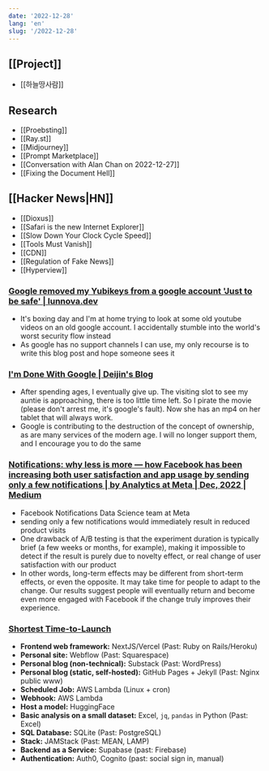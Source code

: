 ```yaml
---
date: '2022-12-28'
lang: 'en'
slug: '/2022-12-28'
---
```


## [[Project]]

- [[하늘땅사람]]

## Research

- [[Proebsting]]
- [[Ray.st]]
- [[Midjourney]]
- [[Prompt Marketplace]]
- [[Conversation with Alan Chan on 2022-12-27]]
- [[Fixing the Document Hell]]

## [[Hacker News|HN]]

- [[Dioxus]]
- [[Safari is the new Internet Explorer]]
- [[Slow Down Your Clock Cycle Speed]]
- [[Tools Must Vanish]]
- [[CDN]]
- [[Regulation of Fake News]]
- [[Hyperview]]

### [Google removed my Yubikeys from a google account 'Just to be safe' | lunnova.dev](https://lunnova.dev/articles/google-just-to-be-safe/)

- It's boxing day and I'm at home trying to look at some old youtube videos on an old google account. I accidentally stumble into the world's worst security flow instead
- As google has no support channels I can use, my only recourse is to write this blog post and hope someone sees it

### [I'm Done With Google | Deijin's Blog](https://deijin.bearblog.dev/im-done-with-google/)

- After spending ages, I eventually give up. The visiting slot to see my auntie is approaching, there is too little time left. So I pirate the movie (please don't arrest me, it's google's fault). Now she has an mp4 on her tablet that will always work.
- Google is contributing to the destruction of the concept of ownership, as are many services of the modern age. I will no longer support them, and I encourage you to do the same

### [Notifications: why less is more — how Facebook has been increasing both user satisfaction and app usage by sending only a few notifications | by Analytics at Meta | Dec, 2022 | Medium](https://medium.com/@AnalyticsAtMeta/notifications-why-less-is-more-how-facebook-has-been-increasing-both-user-satisfaction-and-app-9463f7325e7d)

- Facebook Notifications Data Science team at Meta
- sending only a few notifications would immediately result in reduced product visits
- One drawback of A/B testing is that the experiment duration is typically brief (a few weeks or months, for example), making it impossible to detect if the result is purely due to novelty effect, or real change of user satisfaction with our product
- In other words, long-term effects may be different from short-term effects, or even the opposite. It may take time for people to adapt to the change. Our results suggest people will eventually return and become even more engaged with Facebook if the change truly improves their experience.

### [Shortest Time-to-Launch](https://matt-rickard.com/shortest-time-to-launch)

- **Frontend web framework:** NextJS/Vercel (Past: Ruby on Rails/Heroku)
- **Personal site:** Webflow (Past: Squarespace)
- **Personal blog (non-technical):** Substack (Past: WordPress)
- **Personal blog (static, self-hosted):** GitHub Pages + Jekyll (Past: Nginx public www)
- **Scheduled Job:** AWS Lambda (Linux + cron)
- **Webhook:** AWS Lambda
- **Host a model:** HuggingFace
- **Basic analysis on a small dataset:** Excel, `jq`, `pandas` in Python (Past: Excel)
- **SQL Database:** SQLite (Past: PostgreSQL)
- **Stack:** JAMStack (Past: MEAN, LAMP)
- **Backend as a Service:** Supabase (past: Firebase)
- **Authentication:** Auth0, Cognito (past: social sign in, manual)
